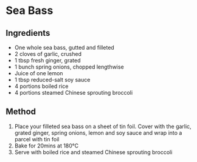 # Sea Bass

## Ingredients

 * One whole sea bass, gutted and filleted 
 * 2 cloves of garlic, crushed 
 * 1 tbsp fresh ginger, grated 
 * 1 bunch spring onions, chopped lengthwise 
 * Juice of one lemon 
 * 1 tbsp reduced-salt soy sauce 
 * 4 portions boiled rice 
 * 4 portions steamed Chinese sprouting broccoli 

## Method 

 1.  Place your filleted sea bass on a sheet of tin foil. Cover with the garlic, grated ginger, 
spring onions, lemon and soy sauce and wrap into a parcel with tin foil
 2. Bake for 20mins at 180°C
 3. Serve with boiled rice and steamed Chinese sprouting broccoli
